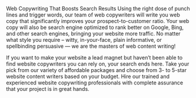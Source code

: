 
Web Copywriting That Boosts Search Results
Using the right dose of punch lines and trigger words, our team of web copywriters will write you web copy that significantly improves your prospect-to-customer ratio. Your web copy will also be search engine optimized to rank better on Google, Bing, and other search engines, bringing your website more traffic. No matter what style you require – witty, in-your-face, plain informative, or spellbinding persuasive — we are the masters of web content writing!

If you want to make your website a lead magnet but haven’t been able to find website copywriters you can rely on, your search ends here. Take your pick from our variety of affordable packages and choose from 3- to 5-star website content writers based on your budget. Hire our trained and experienced website copywriting professionals with complete assurance that your project is in great hands.
